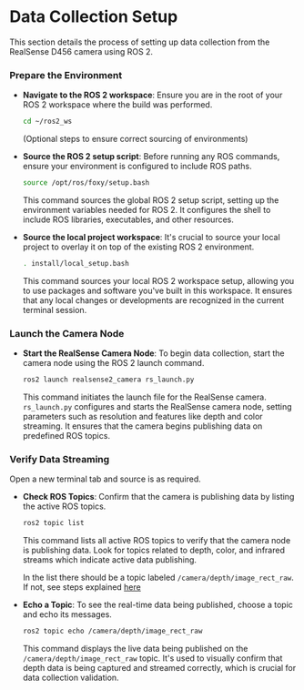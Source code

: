 # Data Collection Setup

This section details the process of setting up data collection from the RealSense D456 camera using ROS 2. 

### Prepare the Environment

  - **Navigate to the ROS 2 workspace**:
    Ensure you are in the root of your ROS 2 workspace where the build was performed.
    ```bash
    cd ~/ros2_ws
    ```
    (Optional steps to ensure correct sourcing of environments)
  - **Source the ROS 2 setup script**:
    Before running any ROS commands, ensure your environment is configured to include ROS paths.
    ```bash
    source /opt/ros/foxy/setup.bash
    ```
    This command sources the global ROS 2 setup script, setting up the environment variables needed for ROS 2. It configures the shell to include ROS libraries, executables, and other resources.

  - **Source the local project workspace**:
    It's crucial to source your local project to overlay it on top of the existing ROS 2 environment.
    ```bash
    . install/local_setup.bash
    ```
    This command sources your local ROS 2 workspace setup, allowing you to use packages and software you've built in this workspace. It ensures that any local changes or developments are recognized in the current terminal session.

### Launch the Camera Node

  - **Start the RealSense Camera Node**:
    To begin data collection, start the camera node using the ROS 2 launch command.
    
    ```bash
    ros2 launch realsense2_camera rs_launch.py
    ```
    This command initiates the launch file for the RealSense camera. `rs_launch.py` configures and starts the RealSense camera node, setting parameters such as resolution and features like depth and color streaming. It ensures that the camera begins publishing data on predefined ROS topics.

### Verify Data Streaming
Open a new terminal tab and source is as required.
  - **Check ROS Topics**:
    Confirm that the camera is publishing data by listing the active ROS topics.
    ```bash
    ros2 topic list
    ```
    This command lists all active ROS topics to verify that the camera node is publishing data. Look for topics related to depth, color, and infrared streams which indicate active data publishing.

    In the list there should be a topic labeled `/camera/depth/image_rect_raw`. If not, see steps explained [here]()

  - **Echo a Topic**:
    To see the real-time data being published, choose a topic and echo its messages.
    ```bash
    ros2 topic echo /camera/depth/image_rect_raw
    ```
    This command displays the live data being published on the `/camera/depth/image_rect_raw` topic. It's used to visually confirm that depth data is being captured and streamed correctly, which is crucial for data collection validation.
